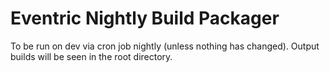 <h1>Eventric Nightly Build Packager</h1>

To be run on dev via cron job nightly (unless nothing has changed).
Output builds will be seen in the root directory.